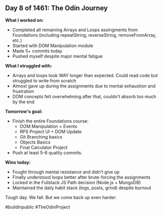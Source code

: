 ##  Day 8 of 1461: The Odin Journey

**What I worked on:**
- Completed all remaining Arrays and Loops assingments from Foundations (including repeatString, reverseString, removeFromArray, etc.)
- Started with DOM Manipulation module
- Made 5+ commits today
- Pushed myself despite major mental fatigue

**What I struggled with:**
- Arrays and loops took WAY longer than expected. Could read code but struggled to write from scratch
- Almost gave up during the assignments due to mental exhaustion and frustration
- DOM concepts felt overwhelming after that, couldn't absorb too much by the end

**Tomorrow's goal:**
- Finish the entire Foundations course:
    - DOM Manipulation + Events
    - RPS Project UI + DOM Update
    - Git Branching basics
    - Objects Basics
    - Final Calculator Project
- Push at least 5-6 quality commits.

**Wins today:**
- Fought through mental resistance and didn’t give up
- Finally understood loops better after brute-forcing the assignments
- Locked in the Fullstack JS Path decision (Node.js + MongoDB)
- Maintained the daily habit stack (logs, posts, grind) despite burnout

Tough day. We fall. But we come back up even harder.

#buildinpublic #TheOdinProject
